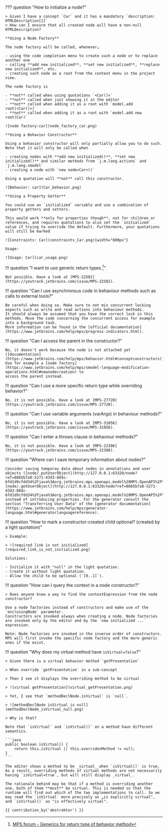 ??? question "How to initialize a node?"
    
    > Given I have a concept `Car` and it has a mandatory `description: HTMLDescription[1]`
    > How can I ensure that all created node will have a non-null HTMLDescription?

    **Using a Node Factory**

    The node factory will be called, whenever…

    - using the code completion menu to create such a node or to replace another one
    - calling **add new initialized**, **set new initialized**, **replace new initialized**, etc.
    - creating such node as a root from the context menu in the project view.

    The node factory is

    - **not** called when using quotations `<Car()>`
    - **not** called when just showing it in the editor
    - **not** called when adding it as a root with `model.add root(<Car()>)`
    - **not** called when adding it as a root with `model.add new root(Car)`

    ![node factory:car](node_factory_car.png)

    **Using a Behavior Constructor**

    Using a behavior constructor will only partially allow you to do such. Note that it will only be called when

    - creating nodes with **add new initialized()**, **set new initialized()** and similar methods from `j.m.lang.actions` and `j.m.lang.smodel`
    - creating a node with `new node<Car>()`

    Using a quotation will **not** call this constructor.

    ![Behavior: car](Car_behavior.png)

    **Using a Property Getter**

    You could use an `initialized` variable and use a combination of property getters and setters.

    This would work **only for properties though**, not for children or references, and requires quotations to also set the `initialized` value if trying to override the default. Furthermore, your quotations will still be marked 

    ![Constraints: Car](constraints_Car.png){width="800px"}

    Usage:

    ![Usage: Car](car_usage.png)


[1]: https://stackoverflow.com/c/itemis-mps/images/s/dcf45bcf-570d-4826-8832-e8c5a79775dc.png

[1]: https://stackoverflow.com/c/itemis-mps/images/s/418a2788-4b0f-424f-bdb0-01ad5703e748.png

!!! question  "I want to use generic return types.[^1]"

    Not possible. Have a look at [MPS-22502](https://youtrack.jetbrains.com/issue/MPS-22502).

!!! question  "Can I use asynchronous code in behaviour methods such as calls to external tools?"

    Be careful when doing so. Make sure to not mix concurrent locking aspects such as write and read actions into behaviour methods. 
    It should always be assumed that you have the correct lock in this methods. Move the code concerning the concurrent access for example into a background task.
    More information can be found in the [official documentation](https://www.jetbrains.com/help/mps/progress-indicators.html).

!!! question  "Can I access the parent in the constructor?"

    No, it doesn't work because the node is not attached yet ([documentation](https://www.jetbrains.com/help/mps/behavior.html#conceptconstructors)). Use for example a [node factory](https://www.jetbrains.com/help/mps/smodel-language-modification-operations.html#newnodecreation) to
    access the parent instead.

!!! question  "Can I use a more specific return type while overriding behavior?"

    No, it is not possible. Have a look at [MPS-27720](https://youtrack.jetbrains.com/issue/MPS-27720).

!!! question  "Can I use variable arguments (varArgs) in behaviour methods?"

    No, it is not possible. Have a look at [MPS-31056](https://youtrack.jetbrains.com/issue/MPS-31056).

!!! question  "Can I enter a throws clause in behaviour methods?"

    No, it is not possible. Have a look at [MPS-22306](https://youtrack.jetbrains.com/issue/MPS-22306).

!!! question  "Where can I save temporary information about nodes?"
    
    Consider saving temporay data about nodes in annotations and user objects ([node/.putUserObject](http://127.0.0.1:63320/node?ref=8865b7a8-5271-43d3-884c-6fd1d9cfdd34%2Fjava%3Aorg.jetbrains.mps.openapi.model%28MPS.OpenAPI%2F%29%2F%7ESNode.putUserObject%2528java.lang.Object%2Cjava.lang.Object%2529), [node/.getUserObject](http://127.0.0.1:63320/node?ref=8865b7a8-5271-43d3-884c-6fd1d9cfdd34%2Fjava%3Aorg.jetbrains.mps.openapi.model%28MPS.OpenAPI%2F%29%2F%7ESNode.getUserObject%2528java.lang.Object%2529))
    instead of introducing properties. For the generator consult the section "Transferring User Data" of the [generator documentation](https://www.jetbrains.com/help/mps/generator-language.html#generatorlanguagereference).

!!! question "How to mark a constructor-created child optional? (created by a light quotation)"

    > Example:

    > ![required link is not initialized](required_link_is_not_initialized.png)

    Solutions:

    - Initialize it with "null" in the light quotation.
    - Create it without light quotation.
    - Allow the child to be optional (`[0..1]`).

!!! question "How can I query the context in a node constructor?"

    > Does anyone know a way to find the contextExpression from the node constructor?

    Use a node factories instead of constructors and make use of the `enclosingNode` parameter. 
    Constructors are invoked always when creating a node. Node factories are invoked only by the editor and by the `new initialized ...` expression.
    
    Note: Node factories are invoked in the inverse order of constructors. MPS will first invoke the specific node factory and the more generic ones if the exist.

!!! question "Why does my virtual method have `isVirtual=false`?"

    > Given there is a virtual behavior method `getPresentation`
    
    > When override `getPresentation` in a sub-concept
    
    > Then I see it displays the overriding method to be virtual
    
    > ![virtual getPresentation](virtual_getPresentation.png)
    
    > Yet, I see that `methodDeclNode.isVirtual` is `null`.
    
    > ![methodDeclNode isVirtual is null](methodDeclNode_isVirtual_null.png)
    
    > Why is that?

    Note that `isVirtual` and `isVirtual()` on a method have different semantics.

    ```java
    public boolean isVirtual() { 
        return this.isVirtual || this.overridenMethod != null; 
    }
    ```
    
    The editor shows a method to be _virtual_ when `isVirtual()` is true. As a result, overriding methods of virtual methods are not necessarily having `isVirtual=true`, but will still display _virtual_.
    
    The rationale behind may be that if a method is overriding another one, both of them **must** be virtual. This is needed so that the runtime will find out which of the two implementations to call. So we may read the `isVirtual` more precisely as „is explicitly virtual", and `isVirtual()` as "is effectively virtual".

    {{ contribution_by('abstraktor') }}

[^1]: [MPS forum - Generics for return type of behavior method](https://mps-support.jetbrains.com/hc/en-us/community/posts/360010808559-Generics-for-return-type-of-behavior-method)